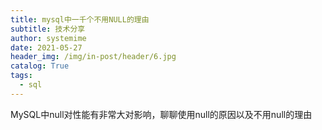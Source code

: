 ```yaml
---
title: mysql中一千个不用NULL的理由
subtitle: 技术分享
author: systemime
date: 2021-05-27
header_img: /img/in-post/header/6.jpg
catalog: True
tags:
  - sql
---
```


MySQL中null对性能有非常大对影响，聊聊使用null的原因以及不用null的理由

<!-- more -->

